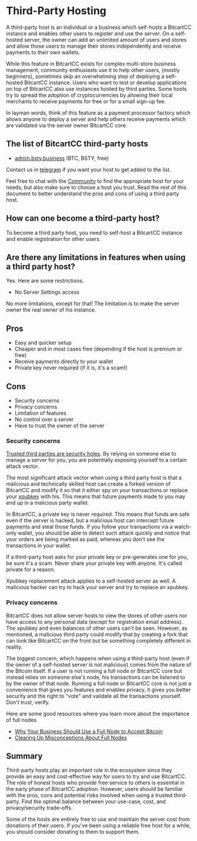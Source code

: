# Third-Party Hosting

A third-party host is an individual or a business which self-hosts a BitcartCC instance and enables other users to register and use the server. On a self-hosted server, the owner can add an unlimited amount of users and stores and allow those users to manage their stores independently and receive payments to their own wallets.

While this feature in BitcartCC exists for complex multi-store business management, community enthusiasts use it to help other users, \(mostly beginners\), sometimes skip an overwhelming step of deploying a self-hosted BitcartCC instance. Users who want to test or develop applications on top of BitcartCC also use instances hosted by third parties. Some hosts try to spread the adoption of cryptocurrencies by allowing their local merchants to receive payments for free or for a small sign-up fee.

In layman words, think of this feature as a payment processor factory which allows anyone to deploy a server and help others receive payments which are validated via the server owner BitcartCC core.

## The list of BitcartCC third-party hosts <a id="the-list-of-bitcartcc-third-party-hosts"></a>

* [admin.bsty.business](https://admin.bsty.business) \(BTC, BSTY, free\)

Contact us in [telegram](https://t.me/bitcartcc) if you want your host to get added to the list.

Feel free to chat with the [Community](../support-and-community/community.md) to find the appropriate host for your needs, but also make sure to choose a host you trust. Read the rest of this document to better understand the pros and cons of using a third party host.

## How can one become a third-party host? <a id="how-can-one-become-a-third-party-host"></a>

To become a third party host, you need to self-host a BitcartCC instance and enable registration for other users.

## Are there any limitations in features when using a third party host? <a id="are-there-any-limitations-in-features-when-using-a-third-party-host"></a>

Yes. Here are some restrictions.

* No Server Settings access

No more limitations, except for that! The limitation is to make the server owner the real owner of his instance.

## Pros <a id="pros"></a>

* Easy and quicker setup
* Cheaper and in most cases free \(depending if the host is premium or free\)
* Receive payments directly to your wallet
* Private key never required \(if it is, it's a scam!\)

## Cons <a id="cons"></a>

* Security concerns
* Privacy concerns
* Limitation of features
* No control over a server
* Have to trust the owner of the server

### Security concerns <a id="security-concerns"></a>

​[Trusted third parties are security holes](https://nakamotoinstitute.org/trusted-third-parties/#selection-7.6-6.2). By relying on someone else to manage a server for you, you are potentially exposing yourself to a certain attack vector.

The most significant attack vector when using a third party host is that a malicious and technically skilled host can create a forked version of BitcartCC and modify it so that it either spy on your transactions or replace your [xpubkey](https://en.bitcoin.it/wiki/Deterministic_wallet_tools#Risks_of_Sharing_an_Extended_Public_Key_.28xpub.29) with his. This means that future payments made to you may end up in a malicious party wallet.

In BitcartCC, a private key is never required. This means that funds are safe even if the server is hacked, but a malicious host can intercept future payments and steal those funds. If you follow your transactions via a watch-only wallet, you should be able to detect such attack quickly and notice that your orders are being marked as paid, whereas you don't see the transactions in your wallet.

If a third-party host asks for your private key or pre-generates one for you, be sure it's a scam. Never share your private key with anyone. It's called private for a reason.

Xpubkey replacement attack applies to a self-hosted server as well. A malicious hacker can try to hack your server and try to replace an xpubkey.

### Privacy concerns <a id="privacy-concerns"></a>

BitcartCC does not allow server hosts to view the stores of other users nor have access to any personal data \(except for registration email address\). The xpubkey and even balances of other users can't be seen. However, as mentioned, a malicious third party could modify that by creating a fork that can look like BitcartCC on the front but be something completely different in reality.

The biggest concern, which happens when using a third-party host \(even if the owner of a self-hosted server is not malicious\) comes from the nature of the Bitcoin itself. If a user is not running a full node or BitcartCC core but instead relies on someone else's node, his transactions can be listened to by the owner of that node. Running a full node or BitcartCC core is not just a convenience that gives you features and enables privacy, it gives you better security and the right to "vote" and validate all the transactions yourself. Don't trust, verify.

Here are some good resources where you learn more about the importance of full nodes

* ​[Why Your Business Should Use a Full Node to Accept Bitcoin](https://en.bitcoin.it/wiki/Why_Your_Business_Should_Use_a_Full_Node_to_Accept_Bitcoin)​
* ​[Clearing Up Misconceptions About Full Nodes](https://en.bitcoin.it/wiki/Clearing_Up_Misconceptions_About_Full_Nodes)​

## Summary <a id="summary"></a>

Third-party hosts play an important role in the ecosystem since they provide an easy and cost-effective way for users to try and use BitcartCC. The role of honest hosts who provide free service to others is essential in the early phase of BitcartCC adoption. However, users should be familiar with the pros, cons and potential risks involved when using a trusted third-party. Find the optimal balance between your use-case, cost, and privacy/security trade-offs.

Some of the hosts are entirely free to use and maintain the server cost from donations of their users. If you've been using a reliable free host for a while, you should consider donating to them to support them.

